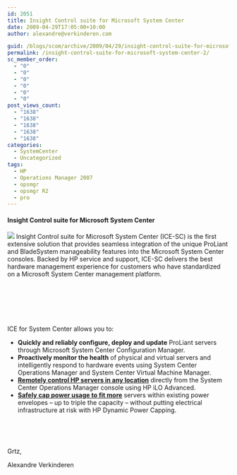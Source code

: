 ```yaml
---
id: 2051
title: Insight Control suite for Microsoft System Center
date: 2009-04-29T17:05:00+10:00
author: alexandre@verkinderen.com

guid: /blogs/scom/archive/2009/04/29/insight-control-suite-for-microsoft-system-center.aspx
permalink: /insight-control-suite-for-microsoft-system-center-2/
sc_member_order:
  - "0"
  - "0"
  - "0"
  - "0"
  - "0"
  - "0"
post_views_count:
  - "1638"
  - "1638"
  - "1638"
  - "1638"
  - "1638"
categories:
  - SystemCenter
  - Uncategorized
tags:
  - HP
  - Operations Manager 2007
  - opsmgr
  - opsmgr R2
  - pro
---
```

#### Insight Control suite for Microsoft System Center  
![](http://www.techlog.org/images/system_center_new.jpg) Insight Control suite for Microsoft System Center (ICE-SC) is the first extensive solution that provides seamless integration of the unique ProLiant and BladeSystem manageability features into the Microsoft System Center consoles. Backed by HP service and support, ICE-SC delivers the best hardware management experience for customers who have standardized on a Microsoft System Center management platform.

&nbsp;

&nbsp;

&nbsp;

ICE for System Center allows you to:

  * **Quickly and reliably configure, deploy and update** ProLiant servers through Microsoft System Center Configuration Manager. 
  * **Proactively monitor the health** of physical and virtual servers and intelligently respond to hardware events using System Center Operations Manager and System Center Virtual Machine Manager. 
  * **[Remotely control HP servers in any location](http://h18013.www1.hp.com/products/servers/management/remotemgmt.html)** directly from the System Center Operations Manager console using HP iLO Advanced. 
  * **[Safely cap power usage to fit more](http://h18013.www1.hp.com/products/servers/management/dynamic-power-capping/index.html)** servers within existing power envelopes &ndash; up to triple the capacity &ndash; without putting electrical infrastructure at risk with HP Dynamic Power Capping. 

&nbsp;

&nbsp;

Grtz,

Alexandre Verkinderen
